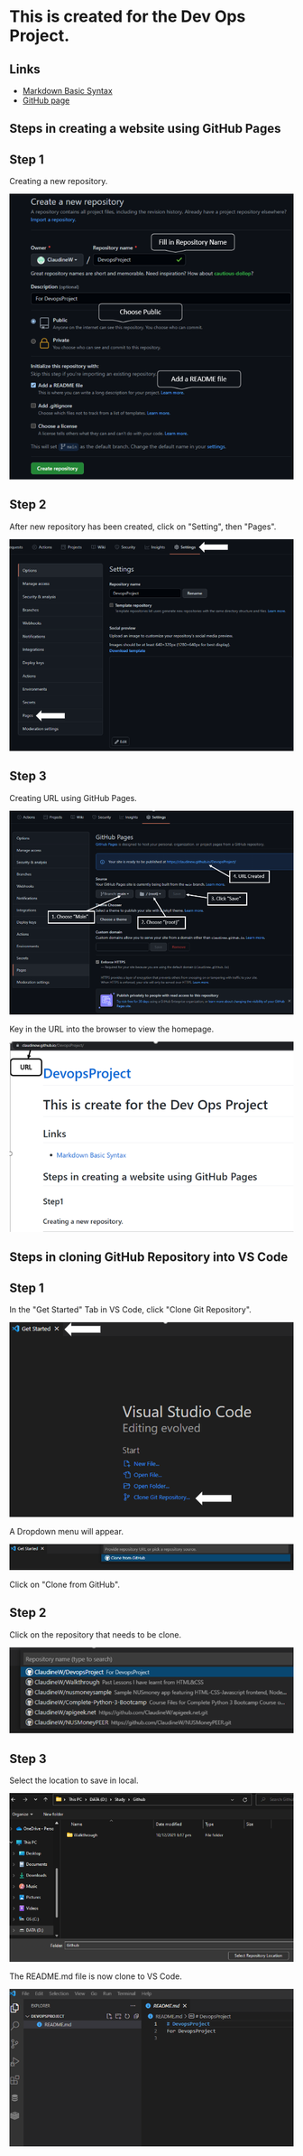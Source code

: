 # This is created for the Dev Ops Project.

## Links

* [Markdown Basic Syntax](https://www.markdownguide.org/basic-syntax/)
* [GitHub page](https://claudinew.github.io/DevopsProject/)


## Steps in creating a website using GitHub Pages

## **Step 1**

Creating a new repository.

![Create Repository](Images/CreateRepository.png)

## **Step 2**

After new repository has been created, click on "Setting", then "Pages".

![Settingscreen](Images/Settingscreen.png)

## **Step 3**

Creating URL using GitHub Pages.

![CreateURL](Images/CreateURL.png)

Key in the URL into the browser to view the homepage.

![Website](Images/website.png)



## Steps in cloning GitHub Repository into VS Code

## **Step 1**

In the "Get Started" Tab in VS Code, click "Clone Git Repository".

![Clone Repo Get Started](Images/GetStartedVSCode.png)

A Dropdown menu will appear.

![Clone Dropdown](Images/CloneDropDown1.png)

Click on "Clone from GitHub".

## **Step 2**

Click on the repository that needs to be clone.

![Clone Dropdown](Images/CloneGITrepoVScode.png)

## **Step 3**

Select the location to save in local.

![Save location](Images/savelocation.png)

The README.md file is now clone to VS Code.

![Save location](Images/ReadmeClone.png)
